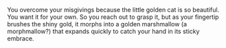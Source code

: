 You overcome your misgivings because the little golden cat is so beautiful.  You
want it for your own.  So you reach out to grasp it, but as your fingertip brushes
the shiny gold, it morphs into a golden marshmallow (a morphmallow?) that expands
quickly to catch your hand in its sticky embrace. 